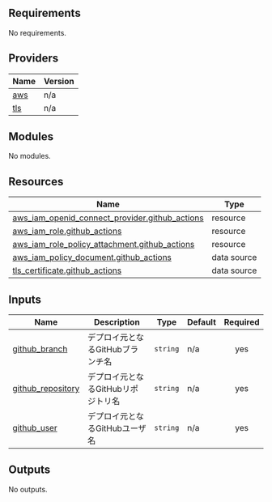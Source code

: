 <!-- BEGIN_TF_DOCS -->
## Requirements

No requirements.

## Providers

| Name | Version |
|------|---------|
| <a name="provider_aws"></a> [aws](#provider\_aws) | n/a |
| <a name="provider_tls"></a> [tls](#provider\_tls) | n/a |

## Modules

No modules.

## Resources

| Name | Type |
|------|------|
| [aws_iam_openid_connect_provider.github_actions](https://registry.terraform.io/providers/hashicorp/aws/latest/docs/resources/iam_openid_connect_provider) | resource |
| [aws_iam_role.github_actions](https://registry.terraform.io/providers/hashicorp/aws/latest/docs/resources/iam_role) | resource |
| [aws_iam_role_policy_attachment.github_actions](https://registry.terraform.io/providers/hashicorp/aws/latest/docs/resources/iam_role_policy_attachment) | resource |
| [aws_iam_policy_document.github_actions](https://registry.terraform.io/providers/hashicorp/aws/latest/docs/data-sources/iam_policy_document) | data source |
| [tls_certificate.github_actions](https://registry.terraform.io/providers/hashicorp/tls/latest/docs/data-sources/certificate) | data source |

## Inputs

| Name | Description | Type | Default | Required |
|------|-------------|------|---------|:--------:|
| <a name="input_github_branch"></a> [github\_branch](#input\_github\_branch) | デプロイ元となるGitHubブランチ名 | `string` | n/a | yes |
| <a name="input_github_repository"></a> [github\_repository](#input\_github\_repository) | デプロイ元となるGitHubリポジトリ名 | `string` | n/a | yes |
| <a name="input_github_user"></a> [github\_user](#input\_github\_user) | デプロイ元となるGitHubユーザ名 | `string` | n/a | yes |

## Outputs

No outputs.
<!-- END_TF_DOCS -->